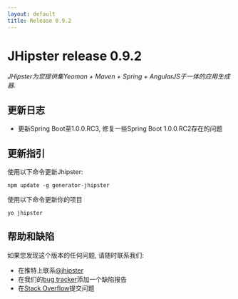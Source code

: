 ```yaml
---
layout: default
title: Release 0.9.2
---
```


JHipster release 0.9.2
==================

*JHipster为您提供集Yeoman + Maven + Spring + AngularJS于一体的应用生成器.*

更新日志
----------

* 更新Spring Boot至1.0.0.RC3, 修复一些Spring Boot 1.0.0.RC2存在的问题

更新指引
------------

使用以下命令更新Jhipster:

```
npm update -g generator-jhipster
```

使用以下命令更新你的项目

```
yo jhipster
```

帮助和缺陷
--------------

如果您发现这个版本的任何问题, 请随时联系我们:

- 在推特上联系[@jhipster](https://twitter.com/jhipster)
- 在我们的[bug tracker](https://github.com/jhipster/generator-jhipster/issues?state=open)添加一个缺陷报告
- 在[Stack Overflow](http://stackoverflow.com/tags/jhipster/info)提交问题
